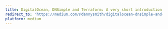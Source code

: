 ```yaml
---
title: DigitalOcean, DNSimple and Terraform: A very short introduction.
redirect_to: 'https://medium.com/@dannysmith/digitalocean-dnsimple-and-terraform-a-very-short-introduction-38e84990bbf3'
platform: medium
---
```

